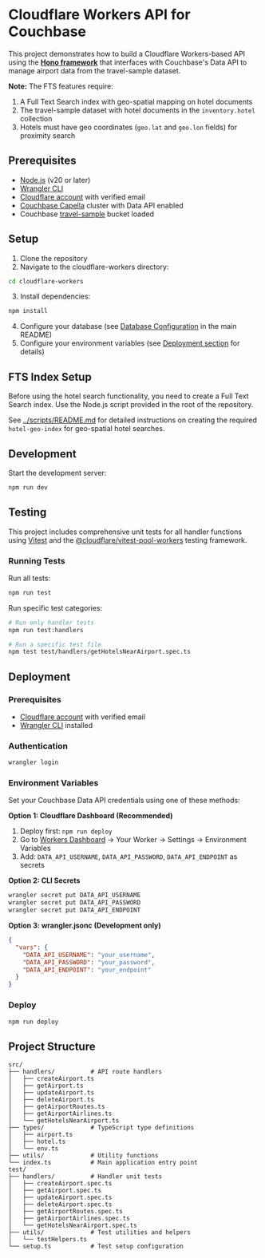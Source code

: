 # Cloudflare Workers API for Couchbase

This project demonstrates how to build a Cloudflare Workers-based API using the [**Hono framework**](https://developers.cloudflare.com/workers/frameworks/framework-guides/hono/) that interfaces with Couchbase's Data API to manage airport data from the travel-sample dataset.

**Note:** The FTS features require:
1. A Full Text Search index with geo-spatial mapping on hotel documents
2. The travel-sample dataset with hotel documents in the `inventory.hotel` collection
3. Hotels must have geo coordinates (`geo.lat` and `geo.lon` fields) for proximity search

## Prerequisites

- [Node.js](https://nodejs.org/) (v20 or later)
- [Wrangler CLI](https://developers.cloudflare.com/workers/wrangler/install-and-update/)
- [Cloudflare account](https://dash.cloudflare.com/) with verified email
- [Couchbase Capella](https://www.couchbase.com/products/capella/) cluster with Data API enabled
- Couchbase [travel-sample](https://docs.couchbase.com/dotnet-sdk/current/ref/travel-app-data-model.html) bucket loaded

## Setup

1. Clone the repository
2. Navigate to the cloudflare-workers directory:
```bash
cd cloudflare-workers
```
3. Install dependencies:
```bash
npm install
```
4. Configure your database (see [Database Configuration](../README.md#database-configuration) in the main README)
5. Configure your environment variables (see [Deployment section](#deployment) for details)



## FTS Index Setup

Before using the hotel search functionality, you need to create a Full Text Search index. Use the Node.js script provided in the root of the repository.

See [../scripts/README.md](../scripts/README.md) for detailed instructions on creating the required `hotel-geo-index` for geo-spatial hotel searches.

## Development

Start the development server:
```bash
npm run dev
```

## Testing

This project includes comprehensive unit tests for all handler functions using [Vitest](https://vitest.dev/) and the [@cloudflare/vitest-pool-workers](https://developers.cloudflare.com/workers/testing/vitest-integration/) testing framework.

### Running Tests

Run all tests:
```bash
npm run test
```

Run specific test categories:
```bash
# Run only handler tests
npm run test:handlers

# Run a specific test file
npm test test/handlers/getHotelsNearAirport.spec.ts
```

## Deployment

### Prerequisites

- [Cloudflare account](https://dash.cloudflare.com/) with verified email
- [Wrangler CLI](https://developers.cloudflare.com/workers/wrangler/install-and-update/) installed

### Authentication

```bash
wrangler login
```

### Environment Variables

Set your Couchbase Data API credentials using one of these methods:

**Option 1: Cloudflare Dashboard (Recommended)**
1. Deploy first: `npm run deploy`
2. Go to [Workers Dashboard](https://dash.cloudflare.com/) → Your Worker → Settings → Environment Variables
3. Add: `DATA_API_USERNAME`, `DATA_API_PASSWORD`, `DATA_API_ENDPOINT` as secrets

**Option 2: CLI Secrets**
```bash
wrangler secret put DATA_API_USERNAME
wrangler secret put DATA_API_PASSWORD
wrangler secret put DATA_API_ENDPOINT
```

**Option 3: wrangler.jsonc (Development only)**
```json
{
  "vars": {
    "DATA_API_USERNAME": "your_username",
    "DATA_API_PASSWORD": "your_password",
    "DATA_API_ENDPOINT": "your_endpoint"
  }
}
```

### Deploy

```bash
npm run deploy
```



## Project Structure

```
src/
├── handlers/          # API route handlers
│   ├── createAirport.ts
│   ├── getAirport.ts
│   ├── updateAirport.ts
│   ├── deleteAirport.ts
│   ├── getAirportRoutes.ts
│   ├── getAirportAirlines.ts
│   └── getHotelsNearAirport.ts
├── types/             # TypeScript type definitions
│   ├── airport.ts
│   ├── hotel.ts
│   └── env.ts
├── utils/             # Utility functions
└── index.ts           # Main application entry point
test/
├── handlers/          # Handler unit tests
│   ├── createAirport.spec.ts
│   ├── getAirport.spec.ts
│   ├── updateAirport.spec.ts
│   ├── deleteAirport.spec.ts
│   ├── getAirportRoutes.spec.ts
│   ├── getAirportAirlines.spec.ts
│   └── getHotelsNearAirport.spec.ts
├── utils/             # Test utilities and helpers
│   └── testHelpers.ts
└── setup.ts           # Test setup configuration
```
